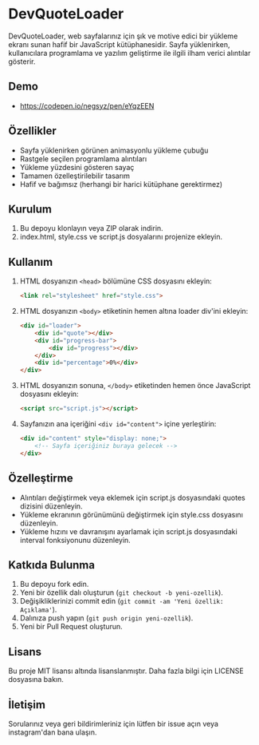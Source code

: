 # DevQuoteLoader

DevQuoteLoader, web sayfalarınız için şık ve motive edici bir yükleme ekranı sunan hafif bir JavaScript kütüphanesidir. Sayfa yüklenirken, kullanıcılara programlama ve yazılım geliştirme ile ilgili ilham verici alıntılar gösterir.

## Demo

- https://codepen.io/negsyz/pen/eYqzEEN

## Özellikler

- Sayfa yüklenirken görünen animasyonlu yükleme çubuğu
- Rastgele seçilen programlama alıntıları
- Yükleme yüzdesini gösteren sayaç
- Tamamen özelleştirilebilir tasarım
- Hafif ve bağımsız (herhangi bir harici kütüphane gerektirmez)

## Kurulum

1. Bu depoyu klonlayın veya ZIP olarak indirin.
2. index.html, style.css ve script.js dosyalarını projenize ekleyin.

## Kullanım

1. HTML dosyanızın `<head>` bölümüne CSS dosyasını ekleyin:

   ```html
   <link rel="stylesheet" href="style.css">
   ```

2. HTML dosyanızın `<body>` etiketinin hemen altına loader div'ini ekleyin:

   ```html
   <div id="loader">
       <div id="quote"></div>
       <div id="progress-bar">
           <div id="progress"></div>
       </div>
       <div id="percentage">0%</div>
   </div>
   ```

3. HTML dosyanızın sonuna, `</body>` etiketinden hemen önce JavaScript dosyasını ekleyin:

   ```html
   <script src="script.js"></script>
   ```

4. Sayfanızın ana içeriğini `<div id="content">` içine yerleştirin:

   ```html
   <div id="content" style="display: none;">
       <!-- Sayfa içeriğiniz buraya gelecek -->
   </div>
   ```

## Özelleştirme

- Alıntıları değiştirmek veya eklemek için script.js dosyasındaki quotes dizisini düzenleyin.
- Yükleme ekranının görünümünü değiştirmek için style.css dosyasını düzenleyin.
- Yükleme hızını ve davranışını ayarlamak için script.js dosyasındaki interval fonksiyonunu düzenleyin.

## Katkıda Bulunma

1. Bu depoyu fork edin.
2. Yeni bir özellik dalı oluşturun (`git checkout -b yeni-ozellik`).
3. Değişikliklerinizi commit edin (`git commit -am 'Yeni özellik: Açıklama'`).
4. Dalınıza push yapın (`git push origin yeni-ozellik`).
5. Yeni bir Pull Request oluşturun.

## Lisans

Bu proje MIT lisansı altında lisanslanmıştır. Daha fazla bilgi için LICENSE dosyasına bakın.

## İletişim

Sorularınız veya geri bildirimleriniz için lütfen bir issue açın veya instagram'dan bana ulaşın.
